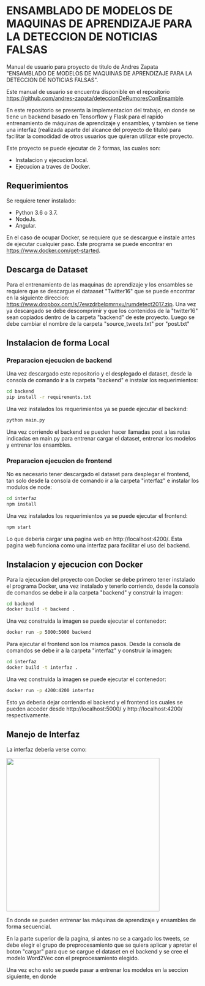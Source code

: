 # ENSAMBLADO DE MODELOS DE MAQUINAS DE APRENDIZAJE PARA LA DETECCION DE NOTICIAS FALSAS

Manual de usuario para proyecto de titulo de Andres Zapata "ENSAMBLADO DE MODELOS DE MAQUINAS DE APRENDIZAJE PARA LA DETECCION DE NOTICIAS FALSAS".

Este manual de usuario se encuentra disponible en el repositorio https://github.com/andres-zapata/deteccionDeRumoresConEnsamble.

En este repositorio se presenta la implementacion del trabajo, en donde se tiene un backend basado en Tensorflow y Flask para el rapido entrenamiento de máquinas de aprendizaje y ensambles, y tambien se tiene una interfaz (realizada aparte del alcance del proyecto de titulo) para facilitar la comodidad de otros usuarios que quieran utilizar este proyecto.

Este proyecto se puede ejecutar de 2 formas, las cuales son:
- Instalacion y ejecucion local.
- Ejecucion a traves de Docker.

## Requerimientos
Se requiere tener instalado:
- Python 3.6 o 3.7.
- NodeJs.
- Angular.

En el caso de ocupar Docker, se requiere que se descargue e instale antes de ejecutar cualquier paso. Este programa se puede encontrar en https://www.docker.com/get-started.

## Descarga de Dataset

Para el entrenamiento de las maquinas de aprendizaje y los ensambles se requiere que se descargue el dataaset "Twitter16" que se puede encontrar en la siguiente direccion: https://www.dropbox.com/s/7ewzdrbelpmrnxu/rumdetect2017.zip. Una vez ya descargado se debe descomprimir y que los contenidos de la "twitter16" sean copiados dentro de la carpeta "backend" de este proyecto. Luego se debe cambiar el nombre de la carpeta "source_tweets.txt" por "post.txt"

## Instalacion de forma Local

### Preparacion ejecucion de backend
Una vez descargado este repositorio y el desplegado el dataset, desde la consola de comando ir a la carpeta "backend" e instalar los requerimientos:
```bash
cd backend
pip install -r requirements.txt
```

Una vez instalados los requerimientos ya se puede ejecutar el backend:
```bash
python main.py
```
Una vez corriendo el backend se pueden hacer llamadas post a las rutas indicadas en main.py para entrenar cargar el dataset, entrenar los modelos y entrenar los ensambles.

### Preparacion ejecucion de frontend
No es necesario tener descargado el dataset para desplegar el frontend, tan solo desde la consola de comando ir a la carpeta "interfaz" e instalar los modulos de node:
```bash
cd interfaz
npm install
```
Una vez instalados los requerimientos ya se puede ejecutar el frontend:
```bash
npm start
```

Lo que deberia cargar una pagina web en http://localhost:4200/. Esta pagina web funciona como una interfaz para facilitar el uso del backend.


## Instalacion y ejecucion con Docker

Para la ejecucion del proyecto con Docker se debe primero tener instalado el programa Docker, una vez instalado y tenerlo corriendo, desde la consola de comandos se debe ir a la carpeta "backend" y construir la imagen:
```bash
cd backend
docker build -t backend .
```
Una vez construida la imagen se puede ejecutar el contenedor:
```bash
docker run -p 5000:5000 backend
```

Para ejecutar el frontend son los mismos pasos. Desde la consola de comandos se debe ir a la carpeta "interfaz" y construir la imagen:
```bash
cd interfaz
docker build -t interfaz .
```
Una vez construida la imagen se puede ejecutar el contenedor:
```bash
docker run -p 4200:4200 interfaz
```
Esto ya deberia dejar corriendo el backend y el frontend los cuales se pueden acceder desde http://localhost:5000/ y http://localhost:4200/ respectivamente.

## Manejo de Interfaz

La interfaz deberia verse como:

<img src='imgs/edges2cats.jpg' width="400px"/>

En donde se pueden entrenar las máquinas de aprendizaje y ensambles de forma secuencial.

En la parte superior de la pagina, si antes no se a cargado los tweets, se debe elegir el grupo de preprocesamiento que se quiera aplicar y apretar el boton "cargar" para que se cargue el dataset en el backend y se cree el modelo Word2Vec con el preprocesamiento elegido.

Una vez echo esto se puede pasar a entrenar los modelos en la seccion siguiente, en donde 
